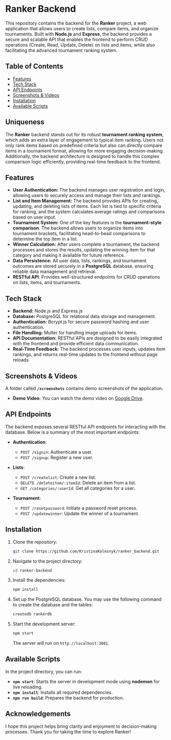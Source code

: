 # Ranker Backend

This repository contains the backend for the **Ranker** project, a web application that allows users to create lists, compare items, and organize tournaments. Built with **Node.js** and **Express**, the backend provides a secure and scalable API that enables the frontend to perform CRUD operations (Create, Read, Update, Delete) on lists and items, while also facilitating the advanced tournament ranking system.

## Table of Contents

- [Features](#features)
- [Tech Stack](#tech-stack)
- [API Endpoints](#api-endpoints)
- [Screenshots & Videos](#screenshots--videos)
- [Installation](#installation)
- [Available Scripts](#available-scripts)

## Uniqueness

The **Ranker** backend stands out for its robust **tournament ranking system**, which adds an extra layer of engagement to typical item ranking. Users not only rank items based on predefined criteria but also can directly compare items in a tournament format, allowing for more engaging decision-making. Additionally, the backend architecture is designed to handle this complex comparison logic efficiently, providing real-time feedback to the frontend.

## Features

- **User Authentication:** The backend manages user registration and login, allowing users to securely access and manage their lists and rankings.
- **List and Item Management:** The backend provides APIs for creating, updating, and deleting lists of items. Each list is tied to specific criteria for ranking, and the system calculates average ratings and comparisons based on user input.
- **Tournament System:** One of the key features is the **tournament-style comparison**. The backend allows users to organize items into tournament brackets, facilitating head-to-head comparisons to determine the top item in a list.
- **Winner Calculation:** After users complete a tournament, the backend processes and stores the results, updating the winning item for that category and making it available for future reference.
- **Data Persistence:** All user data, lists, rankings, and tournament outcomes are stored securely in a **PostgreSQL** database, ensuring reliable data management and retrieval.
- **RESTful API**: Provides well-structured endpoints for CRUD operations on lists, items, and tournaments.

## Tech Stack

- **Backend:** Node.js and Express.js
- **Database:** PostgreSQL for relational data storage and management.
- **Authentication:** Bcrypt.js for secure password hashing and user authentication.
- **File Handling:** Multer for handling image uploads for items.
- **API Documentation:** RESTful APIs are designed to be easily integrated with the frontend and provide efficient data communication.
- **Real-Time Feedback:** The backend processes user inputs, updates item rankings, and returns real-time updates to the frontend without page reloads.

## Screenshots & Videos

A folder called **`/screenshots`** contains demo screenshots of the application.

- **Demo Video**: You can watch the demo video on [Google Drive](https://drive.google.com/file/d/1VphzLdFyHtjBdn0MP5WybtCAW-bC7GQY/view?usp=sharing).

## API Endpoints

The backend exposes several RESTful API endpoints for interacting with the database. Below is a summary of the most important endpoints:

- **Authentication**:
  - `POST /signin`: Authenticate a user.
  - `POST /signup`: Register a new user.
  
- **Lists**:
  - `POST /createlist`: Create a new list.
  - `DELETE /deleteitem/:itemId`: Delete an item from a list.
  - `GET /categories/:userId`: Get all categories for a user.
  
- **Tournament**:
  - `POST /resetpassword`: Initiate a password reset process.
  - `POST /updatewinner`: Update the winner of a tournament.

## Installation

1. Clone the repository:

   ```bash
   git clone https://github.com/KristinaKolesnyk/ranker_backend.git
   ```

2. Navigate to the project directory:

   ```bash
   cd ranker-backend
   ```

3. Install the dependencies:

   ```bash
   npm install
   ```

4. Set up the PostgreSQL database. You may use the following command to create the database and the tables:

   ```bash
   createdb rankerdb
   ```

5. Start the development server:

   ```bash
   npm start
   ```

   The server will run on `http://localhost:3001`.

## Available Scripts

In the project directory, you can run:

- **`npm start`**: Starts the server in development mode using **nodemon** for live reloading.
- **`npm install`**: Installs all required dependencies.
- **`npm run build`**: Prepares the backend for production.

## Acknowledgements

I hope this project helps bring clarity and enjoyment to decision-making processes. Thank you for taking the time to explore Ranker!
